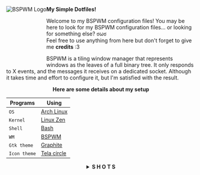 <a href="https://github.com/baskerville/bspwm"><img alt="BSPWM Logo" height="150" align = "left" src="https://github.com/baskerville/bspwm/blob/1560df35be303807052c235634eb8d59415c37ff/artworks/bspwm_logo.svg"></a>

<b>  My Simple Dotfiles!  </b>

Welcome to my BSPWM configuration files! 
You may be here to look for my BSPWM configuration files... or looking for something else? ಠωಠ <br>
Feel free to use anything from here but don't forget to give me **credits** :3

BSPWM is a tiling window manager that represents windows as the leaves of a full binary tree.
It only responds to X events, and the messages it receives on a dedicated socket. 
Although it takes time and effort to configure it, but I'm satisfied with the result.

<div align="center">
  
**Here are some details about my setup**

| Programs     | Using              |
| ------------ | ------------------ |
| `OS`         | [Arch Linux](https://wiki.archlinux.org/title/Arch_Linux)  |
| `Kernel`     | [Linux Zen](https://wiki.archlinux.org/title/Kernel#Officially_supported_kernels)   |
| `Shell`      | [Bash](https://wiki.archlinux.org/title/Bash)        |
| `WM`         | [BSPWM](https://wiki.archlinux.org/title/Bspwm)       |
| `Gtk theme`  | [Graphite](https://github.com/vinceliuice/Graphite-gtk-theme)    |
| `Icon theme` | [Tela circle](https://github.com/vinceliuice/Tela-circle-icon-theme) |

</div>

<details align="center">
<summary><strong>S H O T S</strong></summary><br>

![Desktop](https://raw.githubusercontent.com/Qwickdom/dotfiles-bspwm/main/.github/assets/Desktop-ganyu.png)

| Terminal         | Sublime        |
| ---------------- | -------------- |
| ![Terminal](https://raw.githubusercontent.com/Qwickdom/dotfiles-bspwm/main/.github/assets/Terminal.png) | ![Sublime](https://raw.githubusercontent.com/Qwickdom/dotfiles-bspwm/main/.github/assets/Sublime.png) |

> Another theme of desktop

![Desktop](https://raw.githubusercontent.com/Qwickdom/dotfiles-bspwm/main/.github/assets/Desktop-hsgrl.png)

<details align="center">
<summary><strong>Shots rofi</strong></summary><br>

| Rofi           | Screenshot         |
| -------------- | ------------------ |
| `Launcher`     | ![Rofi-l](https://raw.githubusercontent.com/Qwickdom/dotfiles-bspwm/main/.github/assets/Rofi/launcher.png)     |
| `Windows`      | ![Rofi-w](https://raw.githubusercontent.com/Qwickdom/dotfiles-bspwm/main/.github/assets/Rofi/windows.png)     |
| `Screenshot`   | ![Rofi-s](https://raw.githubusercontent.com/Qwickdom/dotfiles-bspwm/main/.github/assets/Rofi/screenshot.png)     |
| `Powermenu`    | ![Rofi-p](https://raw.githubusercontent.com/Qwickdom/dotfiles-bspwm/main/.github/assets/Rofi/powermenu.png)     |
| `Network`      | ![Rofi-n](https://raw.githubusercontent.com/Qwickdom/dotfiles-bspwm/main/.github/assets/Rofi/network.png)     |
| `MPD`          | ![Rofi-m](https://raw.githubusercontent.com/Qwickdom/dotfiles-bspwm/main/.github/assets/Rofi/mpd.png)     |
| `Style-switch` | ![Rofi-sw](https://raw.githubusercontent.com/Qwickdom/dotfiles-bspwm/main/.github/assets/Rofi/style-switch.png)    |

| `Launcher`     |  `Windows`         |
| -------------- | ------------------ |
| ![Rofi-l](https://raw.githubusercontent.com/Qwickdom/dotfiles-bspwm/main/.github/assets/Rofi/launcher.png)      | ![Rofi-w](https://raw.githubusercontent.com/Qwickdom/dotfiles-bspwm/main/.github/assets/Rofi/windows.png)   |
| `Screenshot`   | `Powermenu`        |
| ![Rofi-s](https://raw.githubusercontent.com/Qwickdom/dotfiles-bspwm/main/.github/assets/Rofi/screenshot.png)    | ![Rofi-p](https://raw.githubusercontent.com/Qwickdom/dotfiles-bspwm/main/.github/assets/Rofi/powermenu.png) |
| `Network`      | `MPD`              |
| ![Rofi-n](https://raw.githubusercontent.com/Qwickdom/dotfiles-bspwm/main/.github/assets/Rofi/network.png)       | ![Rofi-m](https://raw.githubusercontent.com/Qwickdom/dotfiles-bspwm/main/.github/assets/Rofi/mpd.png)       |

|          `Style-switch`             |
| ----------------------------------- |
| ![Rofi-sw](https://raw.githubusercontent.com/Qwickdom/dotfiles-bspwm/main/.github/assets/Rofi/style-switch.png) |

</details>

<h2></h2><br>

<table align="center">
  <tr>
    <th align="center">
      <sup><sub>⚠ WARNING ⚠</sub></sup>
    </th>
  </tr>
  <tr>
    <td align="center">
      <sup>
         <sub>
            <samp>
                  THIS DOTFILES ARE CONFIGURED AT 1366x768 ON LAPTOP
               <p align="center">
                  BUT IT WILL STILL WORK PERFECTLY IN HIGH RESOLUTION
               </p>
                  DONT WORRY JUST INSTALL THESE DOTFILES AND GIVE THIS REPO A STARS
            </samp>
         </sub>
      </sup>
    </td>
  </tr>
</table>

<details align="center">
<summary><strong>S E T U P</strong></summary><br>

> This setup only provided for **Arch Linux** (and all Arch-based distributions)

> Some of these applications are available in the **Arch Linux User Repository** [(AUR)](https://aur.archlinux.org), to install them you need a [pacman wrapper](https://wiki.archlinux.org/title/AUR_helpers#Pacman_wrappers). <br> I use [Yay](https://github.com/Jguer/yay)

<details align="center">
<summary>Install git and yay</summary>

 #### Git

 ```sh
 sudo pacman -Sy git
 ```

 #### Yay

 ```sh
 git clone https://aur.archlinux.org/yay.git
 cd yay/
 makepkg -si PKGBUILD
 ```
</details>

<details align="center">
<summary>Dependencies</summary><br>

 > I install these dependencies after a simple Arch Linux installation.

 > **Xorg and video driver** (chage xf86-video-intel to another [driver](https://wiki.archlinux.org/title/Xorg#Driver_installation))

 ```sh
 sudo pacman -S xorg-server xorg-xinit xorg-xbacklight xorg-xsetroot \ 
 xorg-setxkbmap xf86-video-intel
 ```

 > **Audio**
 
 ```sh
 sudo pacman -S pipewire pipewire-alsa pipewire-jack pipewire-pulse wireplumber \ 
 alsa-lib alsa-utils
 ```

 > **Fonts extra**
 
 ```sh
 sudo pacman -S noto-fonts noto-fonts-extra noto-fonts-emoji noto-fonts-cjk
 ```

 > **Essentials**
 
 ```sh
 yay -Sy alacritty ranger polybar rofi picom feh scrot betterlockscreen polkit-gnome bspwm sxhkd
 ```

 > **Optionals** (necessary to me)
 
 ```sh
 sudo pacman -S chromium htop neofetch tree python python-pip tk lxappearance-gtk3 gvfs pcmanfm \ 
 mpd mpc ncmpcpp
 ```
</details>

<details align="center">
<summary>Needed fonts</summary><br>

 You will need to install a few fonts (mainly icon fonts) in order for text and icons to be rendered properly.

 Necessary fonts: <br>
 **BitStream**  - [here](https://github.com/ryanoasis/nerd-fonts/releases/download/v2.1.0/BitstreamVeraSansMono.zip) <br>
 **DejaVu**  - [here](https://github.com/ryanoasis/nerd-fonts/releases/download/v2.1.0/DejaVuSansMono.zip) <br>
 **Hack**  - [here](https://github.com/ryanoasis/nerd-fonts/releases/download/v2.1.0/Hack.zip) <br>
 **JetBrains**  - [here](https://github.com/ryanoasis/nerd-fonts/releases/download/v2.1.0/JetBrainsMono.zip) <br>
 **Feather** - This font is included in my dotfiles > .fonts, needed for the icons in rofi. <br>
 **MaterialDesign** - This font is included in my dotfiles > .fonts, needed for the icons in updates.

 For more **Nerd Fonts** visit the [website](https://www.nerdfonts.com/).

 Once you download them and unpack them, place them into `~/.fonts` or `~/.local/share/fonts`
 or use my fonts by moving them to the `~/` directory and run this command for your system to 
 detect the newly installed fonts.

 ```sh
 fc-cache -fv
 ```
</details>

<details align="center">
<summary>My BSPWM configuration files</summary><br>

 > Clone this repository

 ```sh
 git clone https://github.com/Qwickdom/dotfiles-bspwm.git
 cd dotfiles-bspwm
 ```

 > Copy configs and fonts files

 ```sh
 cp -r .config/* ~/.config/
 cp -r .fonts/ ~/
 cp -r .mpd/ ~/
 cp -r .ncmpcpp/ ~/
 cp -r .themes/ ~/
 cp -r .vim/ ~/
 cp .fehbg ~/
 cp .vimrc ~/
 cp .xinitrc ~/
 ```

 > If you use a laptop copy this file to be able to click on tap

 ```sh
 sudo cp 02-touchpad-ttc.conf /etc/X11/xorg.conf.d/
 ```
</details>

<details align="center">
<summary>Configure stuff</summary><br>

 The relevant files are inside in `~/.config/bspwm` directory.

 #### Polybar

 > Directory polybar/

 In `config.ini` is *My Status Bar* configuration where I define my preferences.
 You should change this to your liking monitor.

 #### Rofi

 > Directory rofi/

 Here you'll find the menus that I usually use.
 If you want to add more, you can place theme in bin/ and themes/ respectively.

 #### Background

 > Script .fehbg

 This is a simple script to set my background.
 Edit the file and add your image in the directory corresponding.

 #### BSPWM config

 > Window Manager configuration

 In `bspwmrc` I've some auto start processes, window manager configuration and rules for applications.
 You should change the monitor in case of is different.

 #### Picom

 > Compositor configuration

 In `picom.conf` I defined some of the composer values that are to my liking.
 Change the file if you want.
</details>

<details align="center">
<summary>Log in</summary><br>

 Lastly, reboot your system and log in into `BSPWM` with xinit tapping `startx`.
</details>

</details><br>

<details align="center">
<summary><strong>A P P S</strong></summary><br>

<details align="center">
<summary>Essentials</summary><br>
  <div align="center">

| Apps               | Description        |
| ------------------ | ------------------ |
| `Alacritty`        | Terminal           |
| `Ranger`           | File manager (vim) |
| `Polybar`          | Status bar         |
| `Rofi`             | App launcher       |
| `Picom`            | Compositor         |
| `Feh`              | Image viewer       |
| `Betterlockscreen` | Lock screen        |
| `Scrot`            | Screenshot utility |

  </div>  
</details>

<details align="center">
<summary>Optionals</summary><br>
  <div align="center">

| Apps               | Description      |
| ------------------ | ---------------- |
| `Chromium`         | Browser          |
| `Htop`             | Process viewer   |
| `Neofetch`         | Information tool |
| `Pcmanfm`          | File manager     |
| `Sublime Text`     | Code editor      |
| `Sublime Merge`    | Git client       |
| `Dynalist`         | Simple lists     |
| `Obsidian`         | Markdown         |

  </div>
  
> Download and install [Sublime Text](https://www.sublimetext.com/docs/linux_repositories.html#pacman) / [Sublime Merge](https://www.sublimemerge.com/docs/linux_repositories#pacman)

> Download [Dynalist](https://dynalist.io/download) / [Obsidian](https://obsidian.md/download) and extract the file to the /opt folder
</details>
</details><br>

<details align="center">
<summary><strong>K E Y B I N D I N G S</strong></summary><br>
  <div align="center">

| Keybindings                | Function                                      |
| -------------------------- | --------------------------------------------- |
| `Super + Return`           | Launch (Alacritty)                            |
| `Super + {Shift + }W`      | Close/Kill Window                             |
| `Super + {Shift + }A`      | Launch (Chromium / Chromium incognito)        |
| `Super + {Shift + }S`      | Launch (Sublime Text / Merge)                 |
| `Super + {Shift + }D`      | Launch (Dynalist / Obsidian)                  |
| `Super + X`                | Launch (Pcmanfm)                              |
| `Super + {1-5}`            | Switches to Workspace 1 to 5                  |
| `Super + Shift + {1-9,0}`  | Move Apps/Windows to Workspace 1 to 5         |
| `Super + Ctrl + {Z,X,A,S}` | Flags {marked,locked,sticky,private}          |
| `Super + {LESS,GREATER}`   | Hide windows                                  |
| `Alt + {W,A,S,D,Z,X,C}`    | Menus/Applets {windows,screenshot,powermenu,network,launcher,mpd,style-switch} |
| `Alt + {Shift + }Tab`      | Focus next / previous window floating         |
| `Alt + {U,I}`              | Increase / Decrease window gap                |

> To launch Dynalist / Obsidian you need to have the same version in the sxhkdrc configuration file and keep the folder in the /opt directory
  </div>
</details><br>

<details align="center">
<summary><strong>A C K N O W L E D G E M E N T S</strong></summary><br>

<h4> Special thanks for inspiring me to use Arch Linux </h4>

[`rxyhn`](https://github.com/rxyhn)
[`saimoomedits`](https://github.com/saimoomedits)
[`vinceliuice`](https://github.com/vinceliuice)
[`adi1090x`](https://github.com/adi1090x)
[`axyl-os`](https://github.com/axyl-os/axyl-bspwm)
</details><br>

<h2></h2><br>

<p align="center"><img src="https://raw.githubusercontent.com/catppuccin/catppuccin/dev/assets/footers/gray0_ctp_on_line.svg?sanitize=true" /></p>
<p align="center"><a href="https://github.com/Qwickdom/dotfiles-bspwm/blob/main/.github/LICENSE"><img src="https://img.shields.io/static/v1.svg?style=flat-square&label=License&message=GPL-3.0&logoColor=eceff4&logo=github&colorA=061115&colorB=67AFC1"/></a></p>
